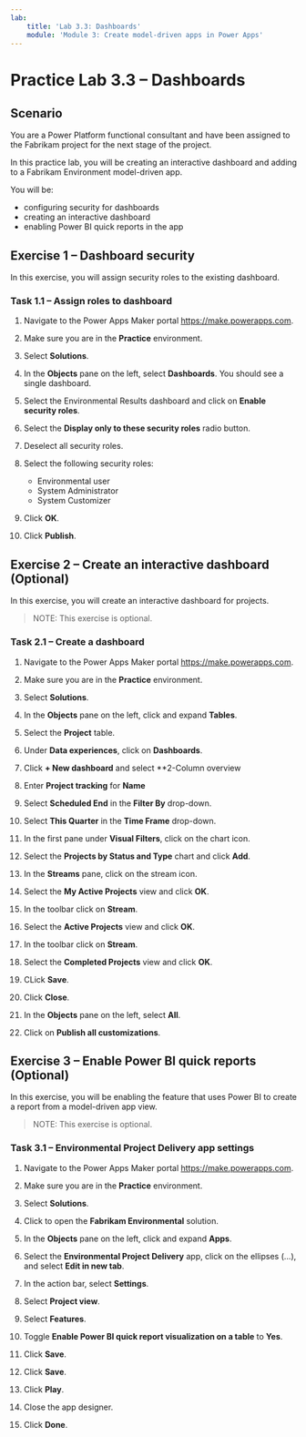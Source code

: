 ```yaml
---
lab:
    title: 'Lab 3.3: Dashboards'
    module: 'Module 3: Create model-driven apps in Power Apps'
---
```


# Practice Lab 3.3 – Dashboards

## Scenario

You are a Power Platform functional consultant and have been assigned to the Fabrikam project for the next stage of the project.

In this practice lab, you will be creating an interactive dashboard and adding to a Fabrikam Environment model-driven app.

You will be:

- configuring security for dashboards
- creating an interactive dashboard
- enabling Power BI quick reports in the app

## Exercise 1 – Dashboard security

In this exercise, you will assign security roles to the existing dashboard.

### Task 1.1 – Assign roles to dashboard

1. Navigate to the Power Apps Maker portal <https://make.powerapps.com>.

1. Make sure you are in the **Practice** environment.

1. Select **Solutions**.

1. In the **Objects** pane on the left, select **Dashboards**. You should see a single dashboard.

1. Select the Environmental Results dashboard and click on **Enable security roles**.

1. Select the **Display only to these security roles** radio button.

1. Deselect all security roles.

1. Select the following security roles:

    - Environmental user
    - System Administrator
    - System Customizer

1. Click **OK**.

1. Click **Publish**.

## Exercise 2 – Create an interactive dashboard (Optional)

In this exercise, you will create an interactive dashboard for projects.

> NOTE: This exercise is optional.

### Task 2.1 – Create a dashboard

1. Navigate to the Power Apps Maker portal <https://make.powerapps.com>.

1. Make sure you are in the **Practice** environment.

1. Select **Solutions**.

1. In the **Objects** pane on the left, click and expand **Tables**.

1. Select the **Project** table.

1. Under **Data experiences**, click on **Dashboards**.

1. Click **+ New dashboard** and select **2-Column overview

1. Enter **Project tracking** for **Name**

1. Select **Scheduled End** in the **Filter By** drop-down.

1. Select **This Quarter** in the **Time Frame** drop-down.

1. In the first pane under **Visual Filters**, click on the chart icon.

1. Select the **Projects by Status and Type** chart and click **Add**.

1. In the **Streams** pane, click on the stream icon.

1. Select the **My Active Projects** view and click **OK**.

1. In the toolbar click on **Stream**.

1. Select the **Active Projects** view and click **OK**.

1. In the toolbar click on **Stream**.

1. Select the **Completed Projects** view and click **OK**.

1. CLick **Save**.

1. Click **Close**.

1. In the **Objects** pane on the left, select **All**.

1. Click on **Publish all customizations**.

## Exercise 3 – Enable Power BI quick reports (Optional)

In this exercise, you will be enabling the feature that uses Power BI to create a report from a model-driven app view.

> NOTE: This exercise is optional.

### Task 3.1 – Environmental Project Delivery app settings

1. Navigate to the Power Apps Maker portal <https://make.powerapps.com>.

1. Make sure you are in the **Practice** environment.

1. Select **Solutions**.

1. Click to open the **Fabrikam Environmental** solution.

1. In the **Objects** pane on the left, click and expand **Apps**.

1. Select the **Environmental Project Delivery** app, click on the ellipses (...), and select **Edit in new tab**.

1. In the action bar, select **Settings**.

1. Select **Project view**.

1. Select **Features**.

1. Toggle **Enable Power BI quick report visualization on a table** to **Yes**.

1. Click **Save**.

1. Click **Save**.

1. Click **Play**.

1. Close the app designer.

1. Click **Done**.
